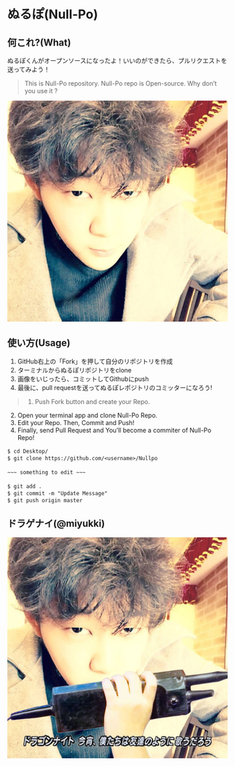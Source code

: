 # ぬるぽ(Null-Po)

## 何これ?(What)

ぬるぽくんがオープンソースになったよ！いいのができたら、プルリクエストを送ってみよう！
> This is Null-Po repository.
Null-Po repo is Open-source.
Why don’t you use it ?

![Alt Text](nullpo-basic.jpg)

## 使い方(Usage)

1. GitHub右上の「Fork」を押して自分のリポジトリを作成
2. ターミナルからぬるぽリポジトリをclone
3. 画像をいじったら、コミットしてGithubにpush
4. 最後に、pull requestを送ってぬるぽレポジトリのコミッターになろう!

> 1. Push Fork button and create your Repo.
2. Open your terminal app and clone Null-Po Repo.
3. Edit your Repo. Then, Commit and Push!
4. Finally, send Pull Request and You’ll become a commiter of Null-Po Repo!

```
$ cd Desktop/
$ git clone https://github.com/<username>/Nullpo

~~~ something to edit ~~~

$ git add .
$ git commit -m "Update Message"
$ git push origin master
```

## ドラゲナイ(@miyukki)

![Dragon night](nullpo-dragon.jpg)
